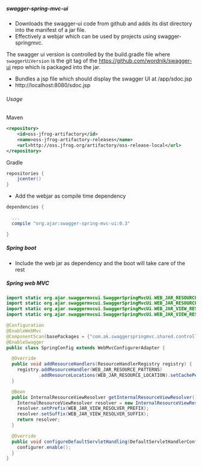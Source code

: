 ##### swagger-spring-mvc-ui

- Downloads the swagger-ui code from github and adds its dist directory into the manifest of a jar file.
- Effectively a webjar which can be used by projects using swagger-springmvc.

The swagger ui version is controlled by the build.gradle file where `swaggerUiVersion` is the git tag of the
https://github.com/wordnik/swagger-ui repo which is packaged into the jar.
 
- Bundles a jsp file which should display the swagger UI at <host>/app/sdoc.jsp
- http://localhost:8080/sdoc.jsp
  
###### Usage
Maven
```xml
<repository>
    <id>oss-jfrog-artifactory</id>
    <name>oss-jfrog-artifactory-releases</name>
    <url>http://oss.jfrog.org/artifactory/oss-release-local</url>
</repository>

```

Gradle
```groovy
repositories {
    jcenter()
}
```

- Add the webjar as compile time dependency

```groovy
dependencies {

  ...
  compile "org.ajar:swagger-spring-mvc-ui:0.3"

}

```
##### Spring boot
- Include the web jar as dependency and the boot will take care of the rest

##### Spring web MVC
```java
import static org.ajar.swaggermvcui.SwaggerSpringMvcUi.WEB_JAR_RESOURCE_PATTERNS;
import static org.ajar.swaggermvcui.SwaggerSpringMvcUi.WEB_JAR_RESOURCE_LOCATION;
import static org.ajar.swaggermvcui.SwaggerSpringMvcUi.WEB_JAR_VIEW_RESOLVER_PREFIX;
import static org.ajar.swaggermvcui.SwaggerSpringMvcUi.WEB_JAR_VIEW_RESOLVER_SUFFIX;

@Configuration
@EnableWebMvc
@ComponentScan(basePackages = {"com.ak.swaggerspringmvc.shared.controller", "com.ak.spring3.music"})
@EnableSwagger
public class SpringConfig extends WebMvcConfigurerAdapter {

  @Override
  public void addResourceHandlers(ResourceHandlerRegistry registry) {
    registry.addResourceHandler(WEB_JAR_RESOURCE_PATTERNS)
            .addResourceLocations(WEB_JAR_RESOURCE_LOCATION).setCachePeriod(0);
  }

  @Bean
  public InternalResourceViewResolver getInternalResourceViewResolver() {
    InternalResourceViewResolver resolver = new InternalResourceViewResolver();
    resolver.setPrefix(WEB_JAR_VIEW_RESOLVER_PREFIX);
    resolver.setSuffix(WEB_JAR_VIEW_RESOLVER_SUFFIX);
    return resolver;
  }

  @Override
  public void configureDefaultServletHandling(DefaultServletHandlerConfigurer configurer) {
    configurer.enable();
  }
}
```
